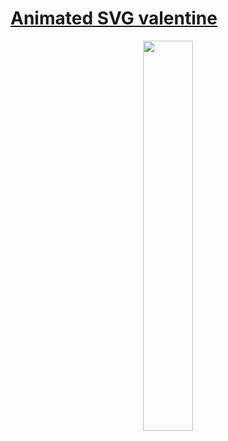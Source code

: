 # [Animated SVG valentine](https://timur345.github.io/Valentine/)
<p align="center">
  <img src="https://github.com/Timur345/Valentine/blob/master/favicon.svg" width="40%" height="auto" align="center" />
</p>


